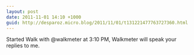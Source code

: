 ```yaml
---
layout: post
date: 2011-11-01 14:10 +1000
guid: http://desparoz.micro.blog/2011/11/01/t131221477763727360.html
---
```

Started Walk with @walkmeter at 3:10 PM, Walkmeter will speak your replies to me.
